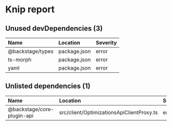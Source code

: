 # Knip report

## Unused devDependencies (3)

| Name             | Location     | Severity |
| :--------------- | :----------- | :------- |
| @backstage/types | package.json | error    |
| ts-morph         | package.json | error    |
| yaml             | package.json | error    |

## Unlisted dependencies (1)

| Name                       | Location                                  | Severity |
| :------------------------- | :---------------------------------------- | :------- |
| @backstage/core-plugin-api | src/client/OptimizationsApiClientProxy.ts | error    |
